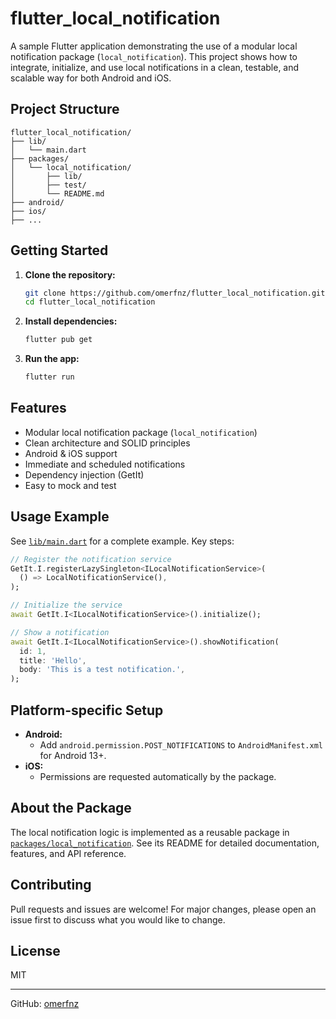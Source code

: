 # flutter_local_notification

A sample Flutter application demonstrating the use of a modular local notification package (`local_notification`). This project shows how to integrate, initialize, and use local notifications in a clean, testable, and scalable way for both Android and iOS.

## Project Structure

```
flutter_local_notification/
├── lib/
│   └── main.dart
├── packages/
│   └── local_notification/
│       ├── lib/
│       ├── test/
│       └── README.md
├── android/
├── ios/
├── ...
```

## Getting Started

1. **Clone the repository:**
   ```sh
   git clone https://github.com/omerfnz/flutter_local_notification.git
   cd flutter_local_notification
   ```

2. **Install dependencies:**
   ```sh
   flutter pub get
   ```

3. **Run the app:**
   ```sh
   flutter run
   ```

## Features
- Modular local notification package (`local_notification`)
- Clean architecture and SOLID principles
- Android & iOS support
- Immediate and scheduled notifications
- Dependency injection (GetIt)
- Easy to mock and test

## Usage Example

See [`lib/main.dart`](lib/main.dart) for a complete example. Key steps:

```dart
// Register the notification service
GetIt.I.registerLazySingleton<ILocalNotificationService>(
  () => LocalNotificationService(),
);

// Initialize the service
await GetIt.I<ILocalNotificationService>().initialize();

// Show a notification
await GetIt.I<ILocalNotificationService>().showNotification(
  id: 1,
  title: 'Hello',
  body: 'This is a test notification.',
);
```

## Platform-specific Setup
- **Android:**
  - Add `android.permission.POST_NOTIFICATIONS` to `AndroidManifest.xml` for Android 13+.
- **iOS:**
  - Permissions are requested automatically by the package.

## About the Package

The local notification logic is implemented as a reusable package in [`packages/local_notification`](packages/local_notification/README.md). See its README for detailed documentation, features, and API reference.

## Contributing
Pull requests and issues are welcome! For major changes, please open an issue first to discuss what you would like to change.

## License
MIT

---

GitHub: [omerfnz](https://github.com/omerfnz)
